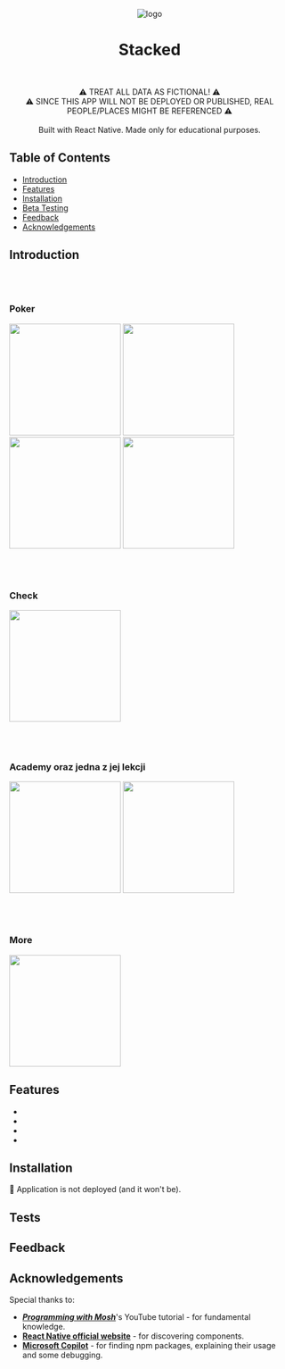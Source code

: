 <p align="center">
  <img src="https://github.com/user-attachments/assets/472d768b-49bc-4e7f-acb6-9bbcc80b73e1" alt="logo"></img>
</p>
<h1 align="center"> Stacked </h1> <br>


<p align="center">
  ⚠ TREAT ALL DATA AS FICTIONAL! ⚠<br>⚠ SINCE THIS APP WILL NOT BE DEPLOYED OR PUBLISHED, REAL PEOPLE/PLACES MIGHT BE REFERENCED ⚠
  <br><br>
  Built with React Native. Made only for educational purposes.
</p>

## Table of Contents

- [Introduction](#introduction)
- [Features](#features)
- [Installation](#installation)
- [Beta Testing](#tests)
- [Feedback](#feedback)
- [Acknowledgements](#acknowledgements)

## Introduction

<br><br>
<h3>Poker</h3>
<img src="https://github.com/user-attachments/assets/21caca99-46ce-4ed9-aa13-d3a1e053426c" width="200" />
<img src="https://github.com/user-attachments/assets/665fa561-16d3-4321-b52c-a17c1ff2a702" width="200" />
<img src="https://github.com/user-attachments/assets/48e04bd7-d724-42d7-85fb-84efd44e9725" width="200" />
<img src="https://github.com/user-attachments/assets/70b02e5f-2143-4335-adbb-d15b427960e0" width="200" />

<br><br>
<h3>Check</h3>
<img src="https://github.com/user-attachments/assets/46247702-bb58-46a5-85b2-0f17b119ee2c" width="200" />

<br><br>
<h3>Academy oraz jedna z jej lekcji</h3>

<img src="https://github.com/user-attachments/assets/918b3004-095d-455f-b6fd-f713ea6a54d2" width="200" />
<img src="https://github.com/user-attachments/assets/c141dd49-e8ac-4df1-9e32-2b1a95e3bec0" width="200" />

<br><br>
<h3>More</h3>

<img src="https://github.com/user-attachments/assets/3b4a5cb9-8e9e-4e85-97f3-acbe1222dc68" width="200" />


<!-- tu se opisz po krotce  ->  chat gpt to zrobi -->


## Features
<ul>
  <li></li>
  
  <li></li>
  
  <li></li>
  
  <li></li>
</ul>


## Installation

  🛑 Application is not deployed (and it won't be).

## Tests

  

## Feedback

  

## Acknowledgements

  Special thanks to:
    <ul>
      <li><i><b><a href="https://www.youtube.com/watch?v=0-S5a0eXPoc&">Programming with Mosh</a></b></i>'s YouTube tutorial - for fundamental knowledge.</li>
      <li><b><a href="https://reactnative.dev/docs/components-and-apis">React Native official website</a></b> - for discovering components.</li>
      <li><b><a href="https://copilot.microsoft.com">Microsoft Copilot</a></b> - for finding npm packages, explaining their usage and some debugging.</li>
    </ul>



    
  

